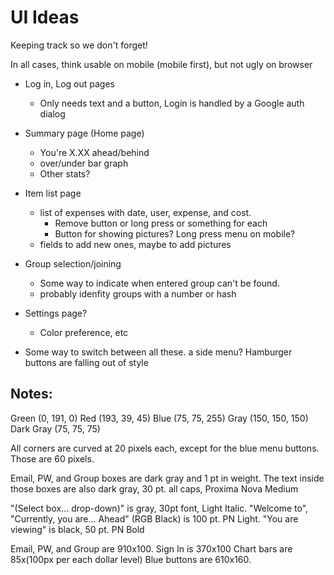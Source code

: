 # UI Ideas

Keeping track so we don't forget!

In all cases, think usable on mobile (mobile first), but not ugly on browser

* Log in, Log out pages
  * Only needs text and a button, Login is handled by a Google auth dialog
* Summary page (Home page)
    * You're X.XX ahead/behind
    * over/under bar graph
    * Other stats?
* Item list page
    * list of expenses with date, user, expense, and cost.
        * Remove button or long press or something for each
        * Button for showing pictures? Long press menu on mobile?
    * fields to add new ones,  maybe to add pictures
 * Group selection/joining
    * Some way to indicate when entered group can't be found.
    * probably idenfity groups with a number or hash
 * Settings page?
    * Color preference, etc
 
 * Some way to switch between all these. a side menu? Hamburger buttons are falling out of style


## Notes:

Green (0, 191, 0)
Red (193, 39, 45)
Blue (75, 75, 255)
Gray (150, 150, 150)
Dark Gray (75, 75, 75)

All corners are curved at 20 pixels each, except for the blue menu buttons. Those are 60 pixels.

Email, PW, and Group boxes are dark gray and 1 pt in weight.
The text inside those boxes are also dark gray, 30 pt. all caps, Proxima Nova Medium

"(Select box... drop-down)" is gray, 30pt font, Light Italic.
"Welcome to",  "Currently, you are... Ahead" (RGB Black) is 100 pt. PN Light.
"You are viewing" is black, 50 pt. PN Bold

Email, PW, and Group are 910x100.
Sign In is 370x100
Chart bars are 85x(100px per each dollar level)
Blue buttons are 610x160.